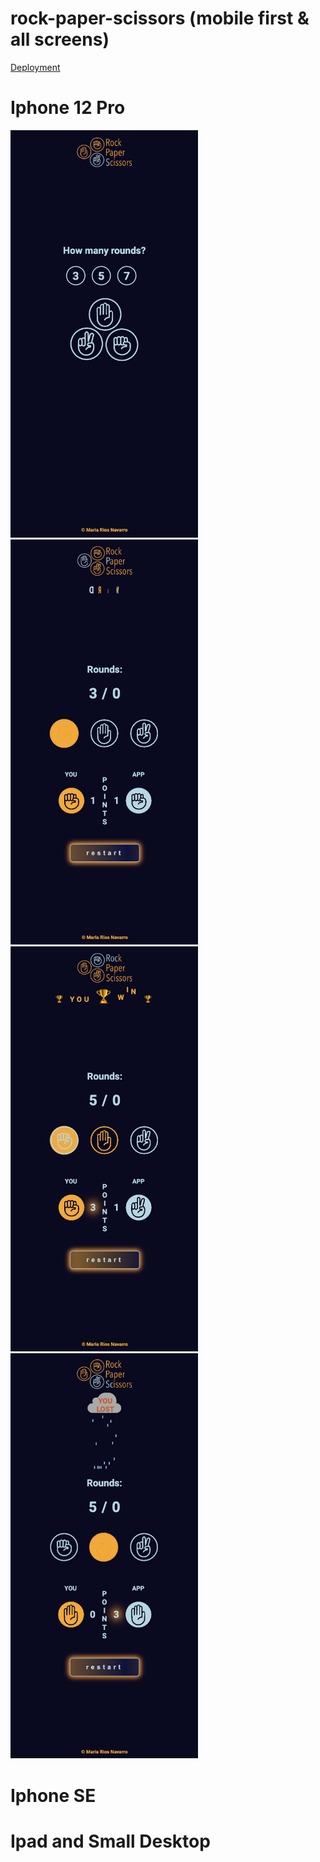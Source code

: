 # rock-paper-scissors (mobile first & all screens)

[Deployment](https://mariariosnavarro.github.io/rock-paper-scissors/)

# Iphone 12 Pro

<div>

<img src="./assets/imgs/readmeA.png" width="300px">
<img src="./assets/imgs/readmeB.png" width="300px">
<img src="./assets/imgs/readmeC.png" width="300px">
<img src="./assets/imgs/readmeD.png" width="300px">

</div>

# Iphone SE

# Ipad and Small Desktop
